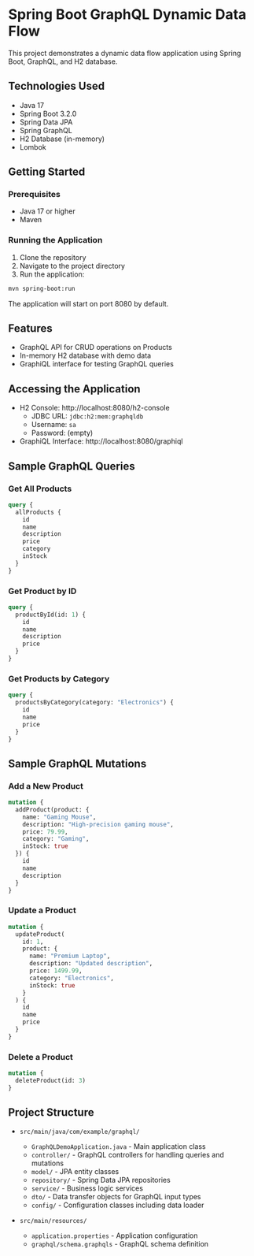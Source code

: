 # Spring Boot GraphQL Dynamic Data Flow

This project demonstrates a dynamic data flow application using Spring Boot, GraphQL, and H2 database.

## Technologies Used

- Java 17
- Spring Boot 3.2.0
- Spring Data JPA
- Spring GraphQL
- H2 Database (in-memory)
- Lombok

## Getting Started

### Prerequisites

- Java 17 or higher
- Maven

### Running the Application

1. Clone the repository
2. Navigate to the project directory
3. Run the application:

```bash
mvn spring-boot:run
```

The application will start on port 8080 by default.

## Features

- GraphQL API for CRUD operations on Products
- In-memory H2 database with demo data
- GraphiQL interface for testing GraphQL queries

## Accessing the Application

- H2 Console: http://localhost:8080/h2-console
  - JDBC URL: `jdbc:h2:mem:graphqldb`
  - Username: `sa`
  - Password: (empty)
- GraphiQL Interface: http://localhost:8080/graphiql

## Sample GraphQL Queries

### Get All Products

```graphql
query {
  allProducts {
    id
    name
    description
    price
    category
    inStock
  }
}
```

### Get Product by ID

```graphql
query {
  productById(id: 1) {
    id
    name
    description
    price
  }
}
```

### Get Products by Category

```graphql
query {
  productsByCategory(category: "Electronics") {
    id
    name
    price
  }
}
```

## Sample GraphQL Mutations

### Add a New Product

```graphql
mutation {
  addProduct(product: {
    name: "Gaming Mouse",
    description: "High-precision gaming mouse",
    price: 79.99,
    category: "Gaming",
    inStock: true
  }) {
    id
    name
    description
  }
}
```

### Update a Product

```graphql
mutation {
  updateProduct(
    id: 1,
    product: {
      name: "Premium Laptop",
      description: "Updated description",
      price: 1499.99,
      category: "Electronics",
      inStock: true
    }
  ) {
    id
    name
    price
  }
}
```

### Delete a Product

```graphql
mutation {
  deleteProduct(id: 3)
}
```

## Project Structure

- `src/main/java/com/example/graphql/`
  - `GraphQLDemoApplication.java` - Main application class
  - `controller/` - GraphQL controllers for handling queries and mutations
  - `model/` - JPA entity classes
  - `repository/` - Spring Data JPA repositories
  - `service/` - Business logic services
  - `dto/` - Data transfer objects for GraphQL input types
  - `config/` - Configuration classes including data loader

- `src/main/resources/`
  - `application.properties` - Application configuration
  - `graphql/schema.graphqls` - GraphQL schema definition 
